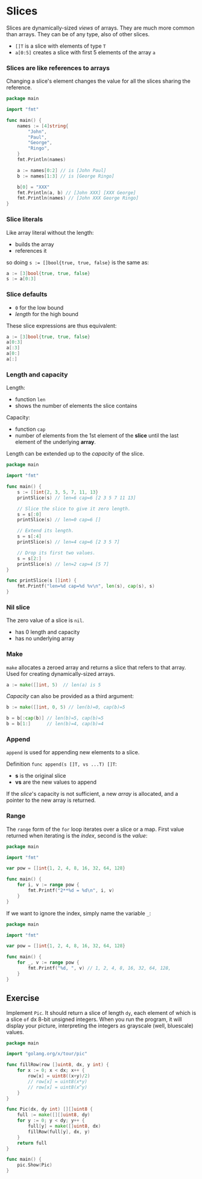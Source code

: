 # Slices

Slices are dynamically-sized *views* of arrays. They are much more common than arrays. They can be of any type, also of other slices.

* `[]T` is a slice with elements of type `T`
* `a[0:5]` creates a slice with first 5 elements of the array `a`

### Slices are like references to arrays

Changing a slice's element changes the value for all the slices sharing the reference.

```go
package main

import "fmt"

func main() {
	names := [4]string{
		"John",
		"Paul",
		"George",
		"Ringo",
	}
	fmt.Println(names)

	a := names[0:2] // is [John Paul]
	b := names[1:3] // is [George Ringo]

	b[0] = "XXX"
	fmt.Println(a, b) // [John XXX] [XXX George]
	fmt.Println(names) // [John XXX George Ringo]
}
```

### Slice literals

Like array literal without the length:

* builds the array
* references it

so doing `s := []bool{true, true, false}` is the same as:

```go
a := [3]bool{true, true, false}
s := a[0:3]
```

### Slice defaults

* `0` for the low bound
* *length* for the high bound

These slice expressions are thus equivalent:

```go
a := [3]bool{true, true, false}
a[0:3]
a[:3]
a[0:]
a[:]
```

### Length and capacity

Length:

* function `len`
* shows the number of elements the slice contains

Capacity:

* function `cap`
* number of elements from the 1st element of the **slice** until the last element of the underlying **array**.

Length can be extended up to the *capacity* of the slice.

```go
package main

import "fmt"

func main() {
	s := []int{2, 3, 5, 7, 11, 13}
	printSlice(s) // len=6 cap=6 [2 3 5 7 11 13]

	// Slice the slice to give it zero length.
	s = s[:0]
	printSlice(s) // len=0 cap=6 []

	// Extend its length.
	s = s[:4]
	printSlice(s) // len=4 cap=6 [2 3 5 7]

	// Drop its first two values.
	s = s[2:]
	printSlice(s) // len=2 cap=4 [5 7]
}

func printSlice(s []int) {
	fmt.Printf("len=%d cap=%d %v\n", len(s), cap(s), s)
}
```

### Nil slice

The zero value of a slice is `nil`.

* has 0 length and capacity
* has no underlying array

### Make

`make` allocates a zeroed array and returns a slice that refers to that array. Used for creating dynamically-sized arrays.

```go
a := make([]int, 5)  // len(a) is 5
```

*Capacity* can also be provided as a third argument:

```go
b := make([]int, 0, 5) // len(b)=0, cap(b)=5

b = b[:cap(b)] // len(b)=5, cap(b)=5
b = b[1:]      // len(b)=4, cap(b)=4
```

### Append

`append` is used for appending new elements to a slice.

Definition `func append(s []T, vs ...T) []T`:

* **s** is the original slice
* **vs** are the new values to append

If the *slice*'s capacity is not sufficient, a new *array* is allocated, and a pointer to the new array is returned.

### Range

The `range` form of the `for` loop iterates over a slice or a map. First value returned when iterating is the *index*, second is the *value*:

```go
package main

import "fmt"

var pow = []int{1, 2, 4, 8, 16, 32, 64, 128}

func main() {
	for i, v := range pow {
		fmt.Printf("2**%d = %d\n", i, v)
	}
}
```

If we want to ignore the index, simply name the variable `_`:

```go
package main

import "fmt"

var pow = []int{1, 2, 4, 8, 16, 32, 64, 128}

func main() {
	for _, v := range pow {
		fmt.Printf("%d, ", v) // 1, 2, 4, 8, 16, 32, 64, 128,
	}
}
```

## Exercise

Implement `Pic`. It should return a slice of length `dy`, each element of which is a slice `of` dx 8-bit unsigned integers. When you run the program, it will display your picture, interpreting the integers as grayscale (well, bluescale) values.

```go
package main

import "golang.org/x/tour/pic"

func fillRow(row []uint8, dx, y int) {
	for x := 0; x < dx; x++ {
		row[x] = uint8((x+y)/2)
		// row[x] = uint8(x*y)
		// row[x] = uint8(x^y)
	}
}

func Pic(dx, dy int) [][]uint8 {
	full := make([][]uint8, dy)
	for y := 0; y < dy; y++ {
		full[y] = make([]uint8, dx)
		fillRow(full[y], dx, y)
	}
	return full
}

func main() {
	pic.Show(Pic)
}
```
